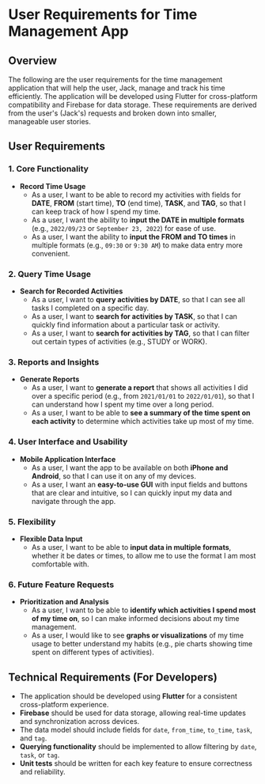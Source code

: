 # User Requirements for Time Management App

## Overview
The following are the user requirements for the time management application that will help the user, Jack, manage and track his time efficiently. The application will be developed using Flutter for cross-platform compatibility and Firebase for data storage. These requirements are derived from the user's (Jack's) requests and broken down into smaller, manageable user stories.

## User Requirements

### 1. Core Functionality

- **Record Time Usage**
    - As a user, I want to be able to record my activities with fields for **DATE**, **FROM** (start time), **TO** (end time), **TASK**, and **TAG**, so that I can keep track of how I spend my time.
    - As a user, I want the ability to **input the DATE in multiple formats** (e.g., `2022/09/23` or `September 23, 2022`) for ease of use.
    - As a user, I want the ability to **input the FROM and TO times** in multiple formats (e.g., `09:30` or `9:30 AM`) to make data entry more convenient.

### 2. Query Time Usage

- **Search for Recorded Activities**
    - As a user, I want to **query activities by DATE**, so that I can see all tasks I completed on a specific day.
    - As a user, I want to **search for activities by TASK**, so that I can quickly find information about a particular task or activity.
    - As a user, I want to **search for activities by TAG**, so that I can filter out certain types of activities (e.g., STUDY or WORK).

### 3. Reports and Insights

- **Generate Reports**
    - As a user, I want to **generate a report** that shows all activities I did over a specific period (e.g., from `2021/01/01` to `2022/01/01`), so that I can understand how I spent my time over a long period.
    - As a user, I want to be able to **see a summary of the time spent on each activity** to determine which activities take up most of my time.

### 4. User Interface and Usability

- **Mobile Application Interface**
    - As a user, I want the app to be available on both **iPhone and Android**, so that I can use it on any of my devices.
    - As a user, I want an **easy-to-use GUI** with input fields and buttons that are clear and intuitive, so I can quickly input my data and navigate through the app.

### 5. Flexibility

- **Flexible Data Input**
    - As a user, I want to be able to **input data in multiple formats**, whether it be dates or times, to allow me to use the format I am most comfortable with.

### 6. Future Feature Requests

- **Prioritization and Analysis**
    - As a user, I want to be able to **identify which activities I spend most of my time on**, so I can make informed decisions about my time management.
    - As a user, I would like to see **graphs or visualizations** of my time usage to better understand my habits (e.g., pie charts showing time spent on different types of activities).

## Technical Requirements (For Developers)

- The application should be developed using **Flutter** for a consistent cross-platform experience.
- **Firebase** should be used for data storage, allowing real-time updates and synchronization across devices.
- The data model should include fields for `date`, `from_time`, `to_time`, `task`, and `tag`.
- **Querying functionality** should be implemented to allow filtering by `date`, `task`, or `tag`.
- **Unit tests** should be written for each key feature to ensure correctness and reliability.